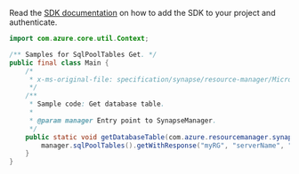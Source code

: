 Read the [SDK documentation](https://github.com/Azure/azure-sdk-for-java/blob/azure-resourcemanager-synapse_1.0.0-beta.3/sdk/synapse/azure-resourcemanager-synapse/README.md) on how to add the SDK to your project and authenticate.

```java
import com.azure.core.util.Context;

/** Samples for SqlPoolTables Get. */
public final class Main {
    /*
     * x-ms-original-file: specification/synapse/resource-manager/Microsoft.Synapse/stable/2021-06-01/examples/SqlPoolTableGet.json
     */
    /**
     * Sample code: Get database table.
     *
     * @param manager Entry point to SynapseManager.
     */
    public static void getDatabaseTable(com.azure.resourcemanager.synapse.SynapseManager manager) {
        manager.sqlPoolTables().getWithResponse("myRG", "serverName", "myDatabase", "dbo", "table1", Context.NONE);
    }
}
```
